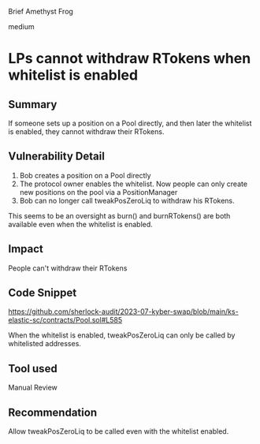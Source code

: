 Brief Amethyst Frog

medium

# LPs cannot withdraw RTokens when whitelist is enabled
## Summary

If someone sets up a position on a Pool directly, and then later the whitelist is enabled, they cannot withdraw their RTokens.

## Vulnerability Detail

1. Bob creates a position on a Pool directly
2. The protocol owner enables the whitelist. Now people can only create new positions on the pool via a PositionManager
3. Bob can no longer call tweakPosZeroLiq to withdraw his RTokens.

This seems to be an oversight as burn() and burnRTokens() are both available even when the whitelist is enabled.

## Impact

People can't withdraw their RTokens

## Code Snippet

https://github.com/sherlock-audit/2023-07-kyber-swap/blob/main/ks-elastic-sc/contracts/Pool.sol#L585

When the whitelist is enabled, tweakPosZeroLiq can only be called by whitelisted addresses.

## Tool used

Manual Review

## Recommendation

Allow tweakPosZeroLiq to be called even with the whitelist enabled.